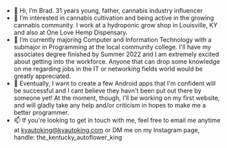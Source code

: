 - 👋 Hi, I’m Brad. 31 years young, father, cannabis industry influencer
- 👀 I’m interested in cannabis cultivation and being active in the growing cannabis community. I work at a hydroponic grow shop in Louisville, KY and 
      also at One Love Hemp Dispensary.
- 🌱 I’m currently majoring Computer and Information Technology with a submajor in Programming at the local community college. I'll have my associates degree
      finished by Summer 2022 and I am extremely excited about getting into the workforce. Anyone that can drop some knowledge on me regarding jobs in the IT or networking fields
      world would be greatly appreciated.
- 💞️ Eventually, I want to create a few Android apps that I'm confident will be successful and I cant believe they havn't been put out there by someone yet! At the       moment,
      though, I'll be working on my first website, and will gladly take any help and/or criticism in hopes to make me a better programmer.
- 📫 If you're looking to get in touch with me, feel free to email me anytime at kyautoking@kyautoking.com or DM me on my Instagram page, handle: the_kentucky_autoflower_king


<!---
Bdavidson024/Bdavidson024 is a ✨ special ✨ repository because its `README.md` (this file) appears on your GitHub profile.
You can click the Preview link to take a look at your changes.
--->
